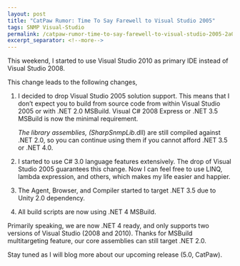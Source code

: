 ```yaml
---
layout: post
title: "CatPaw Rumor: Time To Say Farewell to Visual Studio 2005"
tags: SNMP Visual-Studio
permalink: /catpaw-rumor-time-to-say-farewell-to-visual-studio-2005-2a0313501950
excerpt_separator: <!--more-->
---
```

This weekend, I started to use Visual Studio 2010 as primary IDE instead of Visual Studio 2008.
<!--more-->

This change leads to the following changes,

1. I decided to drop Visual Studio 2005 solution support. This means that I don’t expect you to build from source code from within Visual Studio 2005 or with .NET 2.0 MSBuild. Visual C# 2008 Express or .NET 3.5 MSBuild is now the minimal requirement.

   *The library assemblies, (SharpSnmpLib*.dll) are still compiled against .NET 2.0, so you can continue using them if you cannot afford .NET 3.5 or .NET 4.0.

1. I started to use C# 3.0 language features extensively. The drop of Visual Studio 2005 guarantees this change. Now I can feel free to use LINQ, lambda expression, and others, which makes my life easier and happier.
1. The Agent, Browser, and Compiler started to target .NET 3.5 due to Unity 2.0 dependency.
1. All build scripts are now using .NET 4 MSBuild.

Primarily speaking, we are now .NET 4 ready, and only supports two versions of Visual Studio (2008 and 2010). Thanks for MSBuild multitargeting feature, our core assemblies can still target .NET 2.0.

Stay tuned as I will blog more about our upcoming release (5.0, CatPaw).
